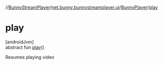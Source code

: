 //[BunnyStreamPlayer](../../../index.md)/[net.bunny.bunnystreamplayer.ui](../index.md)/[BunnyPlayer](index.md)/[play](play.md)

# play

[androidJvm]\
abstract fun [play](play.md)()

Resumes playing video